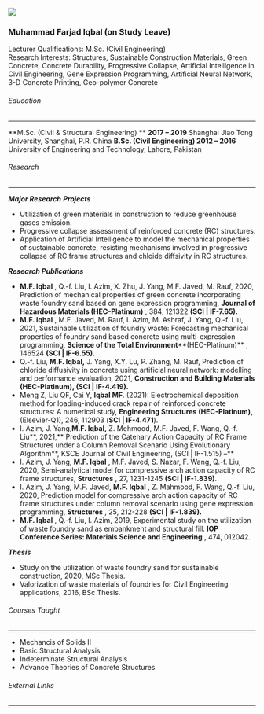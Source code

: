 [![](https://giki.edu.pk/wp-content/uploads/2019/11/Farjad-150x150.jpg)](https://giki.edu.pk/wp-content/uploads/2019/11/Farjad.jpg)
### Muhammad Farjad Iqbal (on Study Leave)
Lecturer
Qualifications: M.Sc. (Civil Engineering)  
Research Interests: Structures, Sustainable Construction Materials, Green Concrete, Concrete Durability, Progressive Collapse, Artificial Intelligence in Civil Engineering, Gene Expression Programming, Artificial Neural Network, 3-D Concrete Printing, Geo-polymer Concrete
###### Education
* * *
**M.Sc. (Civil & Structural Engineering) ** **2017 – 2019**
Shanghai Jiao Tong University, Shanghai, P.R. China
**B.Sc. (Civil Engineering) 2012 – 2016**
University of Engineering and Technology, Lahore, Pakistan
###### Research
* * *
_**Major Research**_ _**Projects**_
  * Utilization of green materials in construction to reduce greenhouse gases emission.
  * Progressive collapse assessment of reinforced concrete (RC) structures.
  * Application of Artificial Intelligence to model the mechanical properties of sustainable concrete, resisting mechanisms involved in progressive collapse of RC frame structures and chloide diffsivity in RC structures.


_**Research Publications**_
  * **M.F. Iqbal** , Q.-f. Liu, I. Azim, X. Zhu, J. Yang, M.F. Javed, M. Rauf, 2020, Prediction of mechanical properties of green concrete incorporating waste foundry sand based on gene expression programming, **Journal of Hazardous Materials (HEC-Platinum)** , 384, 121322 **(SCI | IF-7.65).**
  * **M.F. Iqbal** , M.F. Javed, M. Rauf, I. Azim, M. Ashraf, J. Yang, Q.-f. Liu, 2021, Sustainable utilization of foundry waste: Forecasting mechanical properties of foundry sand based concrete using multi-expression programming, **Science of the Total Environment****(HEC-Platinum)** , 146524 **(SCI | IF-6.55).**
  * Q.-f. Liu, **M.F. Iqbal,** J. Yang, X.Y. Lu, P. Zhang, M. Rauf, Prediction of chloride diffusivity in concrete using artificial neural network: modelling and performance evaluation, 2021, **Construction and Building Materials (HEC-Platinum), (SCI | IF-4.419).**
  * Meng Z, Liu QF, Cai Y, **Iqbal MF**. (2021): Electrochemical deposition method for loading-induced crack repair of reinforced concrete structures: A numerical study, **Engineering Structures (HEC-Platinum),** (Elsevier-Q1), 246, 112903 (**SCI | IF-4.471**). 
  * I. Azim, J. Yang,**M.F. Iqbal,** Z. Mehmood, M.F. Javed, F. Wang, Q.-f. Liu**, 2021,** Prediction of the Catenary Action Capacity of RC Frame Structures under a Column Removal Scenario Using Evolutionary Algorithm**, KSCE Journal of Civil Engineering, (SCI | IF-1.515) –**
  * I. Azim, J. Yang, **M.F. Iqbal** , M.F. Javed, S. Nazar, F. Wang, Q.-f. Liu, 2020, Semi-analytical model for compressive arch action capacity of RC frame structures, **Structures** , 27, 1231-1245 **(SCI | IF-1.839)**. 
  * I. Azim, J. Yang, M.F. Javed, **M.F. Iqbal** , Z. Mahmood, F. Wang, Q.-f. Liu, 2020, Prediction model for compressive arch action capacity of RC frame structures under column removal scenario using gene expression programming, **Structures** , 25, 212-228 **(SCI | IF-1.839).**
  * **M.F. Iqbal** , Q.-f. Liu, I. Azim, 2019, Experimental study on the utilization of waste foundry sand as embankment and structural fill. **IOP Conference Series: Materials Science and Engineering** , 474, 012042. 


_**Thesis**_
  * Study on the utilization of waste foundry sand for sustainable construction, 2020, MSc Thesis.
  * Valorization of waste materials of foundries for Civil Engineering applications, 2016, BSc Thesis.


###### Courses Taught
* * *
  * Mechancis of Solids II
  * Basic Structural Analysis
  * Indeterminate Structural Analysis
  * Advance Theories of Concrete Structures


###### External Links
* * *
